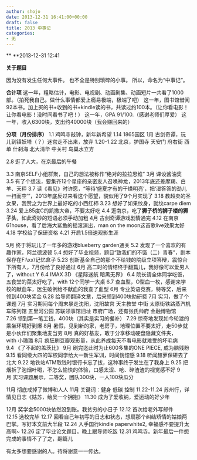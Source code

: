 ```yaml
---
author: shojo
date: 2013-12-31 16:41:00+00:00
draft: false
title: 2013 中事记
categories:
- 无
---
```


** **2013-12-31 12:41

**关于题目**

因为没有发生任何大事件。
也不全是特别琐碎的小事。
所以，命名为“中事记”。

**合计项**
这一年，粗略估计，电影、电视剧、动画剧集、动画短片一共看了1000部。（拍死我自己。做什么事情都爱上瘾易极端，极端了吧）
这一年，图书馆借阅92本书。加上买的书+收到的书+kindle读的书，共读过约100本。（让你看电影！让你看电影！没时间看书了吧！）
这一年，GPA 91/100.（感谢老师们厚爱）
这一年，收入6300块，支出约40000块（我会赚回来的）

**分项（月份排序）**
1.1 鸡鸣寺敲钟，新年新希望
1.14 1865园区
1月 古剑奇谭，玩儿到镇妖塔（？）迷宫走不出来，放弃
1.20-1.22 北京，护国寺 天安门 府右街 西单 什刹海 北大清华 中关村 鸟巢水立方

2.8 逛了人大，在京最后的午餐

3.3 南京SELF小组群聚，自己的想法被称作“绝对的拉拉思维”
3月 课设酱油奖
3.5 有了个想法，要集齐12个星座的亲密友人召唤神龙，2013年底还差摩羯、白羊、天秤
3.7 读《看见》时许愿，“等待‘盛夏才有的干燥明亮’，把‘湿答答的劲儿一扫而空’”，2013年底反过来看这个愿望，貌似用了9个月实现了
3.18 教超卖的圣女果，我赞之为世界上最好吃的小西红柿
3.23 想好了如果纹身，就纹carpe diem
3.24 爱上85度C的凯撒大帝，不要太好吃
4.4 逛南京，吃了**狮子桥的狮子楼的狮子头**，如此奇妙的短语必须手动加粗
4月 古剑奇谭游戏剧情通完
4.12 在南京61house，看了后海大鲨鱼的摇滚演出，man on the moon这首歌live效果太好
4.18 学校给了保研资格
4.21 开启1.5倍速观影生涯

5月 终于将玩儿了一年多的游戏blueberry garden通关
5.2 发现了一个喜欢的有趣作家，阿兰德波顿
5.4 想好了毕业视频，题目“致我们的不饿（二）青春”，剧本保存在F:\xx\记忆盒子
5.23 创新基金自己的那个不给钱的院级立项答辩，震惊台下所有人，7月份给了良好通过
6月 高二时的情结终于翻篇儿，我好像可以爱男人了，without Y
6.4 IMAX 3D 《星际迷航 暗黑无界》
6.4 院长请全体同学吃饭，五食堂的菜太好吃了，with 12个同学一大桌
6.7 查血型，O型血一枚，感谢来学校的献血车，医生破例给不献血的我查了血型
6月 专业英语竞赛，特等奖，后来领到400块奖金
6.28 给导师翻译文章，后来领到400块助研费
7月 实习，做了个课题
7月 实习期间每个周末暴走沈阳，沈阳故宫 天主教堂 中街 太原街铁路蒸汽机车陈列馆 五里河公园 苏联领事馆旧址 市府广场，还有张氏帅府 金融博物馆
7.26 领到第一笔工钱，400块（其实是实习的餐补）
7.29 惊奇地发现如今轮渡的乘坐环境好到爆
8月 暑假，见到新的家，老房子，地理位置不要太好，走50步就是小伙伴们聚集地麦当劳
8月 真的好基友，敢于分享移动硬盘隐藏文件夹，with 小璐璐
8月 疯狂刷豆瓣观影量，从此养成每天不看电影就难受的坏毛病
9.4 《了不起的盖茨比》
9月 刷完迄此时为止600多集的ONE PIECE, 成为脑残粉
9.15 看同级大四的军校同学给大一新生军训，时间恍惚感
9.18 听闻赫萝保研去了北大
9.22 地铁站ATM取钱时银行卡忘了拔，这种事终于发生在了我身上
9.25 把烟拆了泡烟叶喝，不怎么愉快的体验，口感太涩、呛、碎渣渣的视觉感不好
9月 实习课题展示，二等奖，团队300块，一人100块瓜分

11月 彻底戒掉了微博和人人
11月 关键词：健身 低碳 控制
11.22-11.24 苏州行，详情见日志《姑苏，给吴一个拥抱》
11.30 成为了爱收纳，爱运动的好少年

12月 奖学金5000块依然没到账。我贫穷的小日子
12.12 首次给老外写邮件
12.15 选校完毕
12.17 回看自己年初写的日志和状态，想扇那个纠结矫情的姑娘两巴掌。写好本文前大半段
12.24 入手国行kindle paperwhite2, 幸福感不要提升太高啊~
12.26 定了毕业论文题目。晚上跟导师吃饭
12.31 鸡鸣寺。新年最后一件想完成的事情不了了之，翻篇儿

有太多想要感谢的人。待将谢意一一传达。
